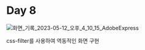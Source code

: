 # Day 8

![화면_기록_2023-05-12_오후_4_10_15_AdobeExpress](https://github.com/juhyejin/css-challenge/assets/82946898/ecf9bd07-8ddd-48a6-9759-37e820c46f02)

css-filter를 사용하여 역동적인 화면 구현
